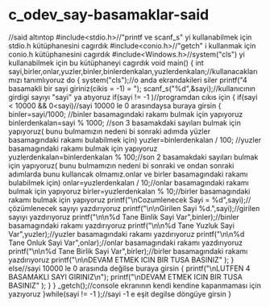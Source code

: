 c_odev_say-basamaklar-said
==========================
//said altıntop
#include<stdio.h>//"printf ve scanf_s" yi kullanabilmek için stdio.h kütüphanesini cagırdık
#include<conio.h>//"getch" i kullanmak için conio.h kütüphanesini cagırdık 
#include<Windows.h>//system("cls") yi kullanabilmek için bu kütüphaneyi cagırdık
void main()
{
	int sayi,birler,onlar,yuzler,binler,binlerdenkalan,yuzlerdenkalan;//kullanacaklarımızı tanımlıyoruz
   do
   {
   system("cls");//o anda ekrandakileri siler
   printf("4 basamakli bir sayi giriniz(cikis = -1) = ");
   scanf_s("%d",&sayi);//kullanıcının girdigi sayıyı "sayi" ya atıyoruz
     if(sayi != -1 )//programdan cıkıs için 
	 {
     if(sayi < 10000 && 0<sayi)//sayi 10000 le 0 arasındaysa buraya girsin
      {
       binler=sayi/1000; //binler basamagındaki rakamı bulmak için yapıyoruz
       binlerdenkalan=sayi % 1000; //son 3 basamakdaki sayıları bulmak için yapıyoruz( bunu bulmamızın nedeni bi sonraki adımda yüzler basamagındaki rakamı bulabilmek için)
       yuzler=binlerdenkalan / 100; //yuzler basamagındaki rakamı bulmak için yapıyoruz
       yuzlerdenkalan=binlerdenkalan % 100;//son 2 basamakdaki sayıları bulmak için yapıyoruz( bunu bulmamızın nedeni bi sonraki ve ondan sonraki adımlarda bunu kullancak olmamız.onlar ve birler basamagındaki rakamı bulabilmek için)
       onlar=yuzlerdenkalan / 10;//onlar basamagındaki rakamı bulmak için yapıyoruz
       birler=yuzlerdenkalan % 10;//birler basamagındaki rakamı bulmak için yapıyoruz
       printf("\nCozumlenecek Sayi = %d",sayi);//çözümlenecek sayıyı yazdırıyoruz
       printf("\n\nGirilen Sayi %d.",sayi);//girilen sayıyı yazdırıyoruz
       printf("\n\n%d Tane Binlik Sayi Var",binler);//binler basamagındaki rakamı yazdırıyoruz
       printf("\n\n%d Tane Yuzluk Sayi Var",yuzler);//yuzler basamagındaki rakamı yazdırıyoruz
       printf("\n\n%d Tane Onluk  Sayi Var",onlar);//onlar basamagındaki rakamı yazdırıyoruz
       printf("\n\n%d Tane Birlik Sayi Var",birler);//birler basamagındaki rakamı yazdırıyoruz
       printf("\n\nDEVAM ETMEK ICIN BIR TUSA BASINIZ" );
	 }  
	 else//sayi 10000 le 0 arasında değilse buraya girsin
	  {
   	   printf("\nLUTFEN 4 BASAMAKLI SAYI GIRINIZ\n");
	   printf("\nDEVAM ETMEK ICIN BIR TUSA BASINIZ" );
      }
	 }
	 _getch();//console ekranının kendi kendine kapanmaması için yazıyoruz
   }while(sayi != -1 );//sayi -1 e eşit degilse döngüye girsin
}
